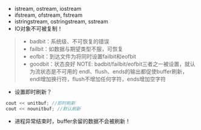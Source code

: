* istream, ostream, iostream
* ifstream, ofstream, fstream
* istringstream, ostringstream, sstream
* IO对象不可被复制！
> * badbit：系统级、不可恢复的错误
> * failbit：如数据与期望类型不服，可恢复
> * eofbit：到达文件为将同时设置failbit和eofbit
> * goodbit：状态良好
> NOTE: badbit/failbit/eofbit三者之一被设置，就认为流状态是不可用的
> endl、flush、ends的输出都促使buffer刷新，endl增加换行符，flush不增加任何字符，ends增加空字符
* 设置即时刷新？
```c++
cout << unitbuf; //即时刷新
cout << nounitbuf; //默认刷新
```
* 进程异常结束时，buffer余留的数据不会被刷新！